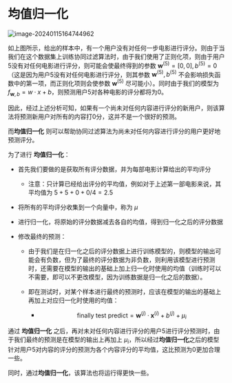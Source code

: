 # 均值归一化

![image-20240115164744962](C:\Users\chen\AppData\Roaming\Typora\typora-user-images\image-20240115164744962.png)

如上图所示，给出的样本中，有一个用户没有对任何一步电影进行评分。则由于当我们在这个数据集上训练协同过滤算法时，由于我们使用了正则化项，则由于用户5没有对任何电影进行评分，则可能会使最终得到的参数 $\mathbf{w}^{(5)} = [0,0], b^{(5)}=0$（这是因为用户5没有对任何电影进行评分，则其参数 $\mathbf{w}^{(5)}, b^{(5)}$ 不会影响损失函数中的第一项，而正则化项则会使参数 $\mathbf{w}^{(5)}$ 尽可能小）。同时由于我们的模型为 $f_{\mathbf{w},b}=w·x + b$，则预测用户5对各种电影的评分都将为0。

因此，经过上述分析可知，如果有一个尚未对任何内容进行评分的新用户，则该算法将预测新用户对所有的内容打0分，这并不是一个很好的预测。

而**均值归一化** 则可以帮助协同过滤算法为尚未对任何内容进行评分的用户更好地预测评分。



为了进行 **均值归一化**：

- 首先我们要做的是获取所有评分数据，并为每部电影计算给出的平均评分

  - 注意：只计算已经给出评分的平均值，例如对于上述第一部电影来说，其平均值为 $5+5+0+0 / 4 = 2.5$

- 将所有的平均评分收集到一个向量中，称为 $\mu$

- 进行归一化，将原始的评分数据减去各自的均值，得到归一化之后的评分数据

- 修改最终的预测：

  - 由于我们是在归一化之后的评分数据上进行训练模型的，则模型的输出可能会有负数，但为了最终的评分数据为非负数，则利用该模型进行预测时，还需要在模型的输出的基础上加上归一化时使用的均值（训练时可以不需要，即可以不更改模型，因为训练数据是归一化之后的数据）。

  - 即在测试时，对某个样本进行最终的预测时，应该在模型的输出的基础上再加上对应归一化时使用的均值：

    - $$
      \text{finally test predict} = \mathbf{w}^{(j)}·\mathbf{x}^{(i)}+b^{(j)}+\mu_i
      $$

通过 **均值归一化** 之后，再对未对任何内容进行评分的用户5进行评分预测时，由于我们最终的预测是在模型的输出上再加上 $\mu_i$，所以经过**均值归一化**之后的模型针对用户5对内容的评分的预测为各个内容评分的平均值，这比预测为0更加合理一些。

同时，通过**均值归一化**，该算法也将运行得更快一些。



